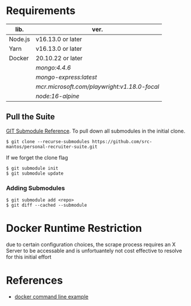 
# Requirements
| lib.   | ver. |
|--------|-------------------|
|Node.js | v16.13.0 or later |
|Yarn    | v16.13.0 or later |
|Docker  | 20.10.22 or later |
|        | *mongo:4.4.6* |
|        | *mongo-express:latest* |
|        |*mcr.microsoft.com/playwright:v1.18.0-focal*|
|        | *node:16-alpine* |
## Pull the Suite
[GIT Submodule Reference](https://git-scm.com/book/en/v2/Git-Tools-Submodules). To pull down all submodules in the initial clone.
```
$ git clone --recurse-submodules https://github.com/src-mantos/personal-recruiter-suite.git
```
If we forget the clone flag 
```
$ git submodule init
$ git submodule update
```

### Adding Submodules

```
$ git submodule add <repo>
$ git diff --cached --submodule
```

# Docker Runtime Restriction
due to certain configuration choices, the scrape process requires an X Server to be accessable and is unfortuantely not cost effective to resolve for this initial effort

# References
- [docker command line example](https://docs.docker.com/engine/reference/commandline/create/#examples)
